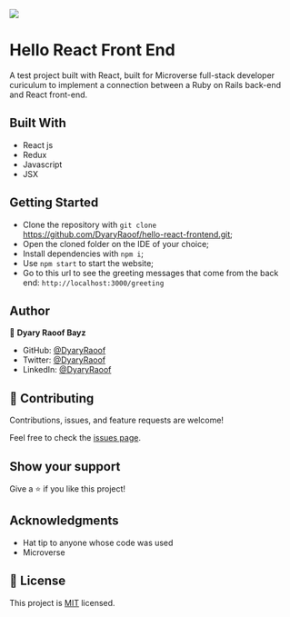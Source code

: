 ![](https://img.shields.io/badge/Microverse-blueviolet)

# Hello React Front End

A test project built with React, built for Microverse full-stack developer curiculum to implement a connection between a Ruby on Rails back-end and React front-end.

## Built With

- React js
- Redux
- Javascript
- JSX

## Getting Started

- Clone the repository with `git clone` https://github.com/DyaryRaoof/hello-react-frontend.git;
- Open the cloned folder on the IDE of your choice;
- Install dependencies with `npm i`;
- Use `npm start` to start the website;
- Go to this url to see the greeting messages that come from the back end: `http://localhost:3000/greeting`

## Author

👤 **Dyary Raoof Bayz**

- GitHub: [@DyaryRaoof](https://github.com/DyaryRaoof)
- Twitter: [@DyaryRaoof](https://twitter.com/DyaryRaoof)
- LinkedIn: [@DyaryRaoof](https://linkedin.com/in/DyaryRaoof)

## 🤝 Contributing

Contributions, issues, and feature requests are welcome!

Feel free to check the [issues page](../../issues/).

## Show your support

Give a ⭐️ if you like this project!

## Acknowledgments

- Hat tip to anyone whose code was used
- Microverse

## 📝 License

This project is [MIT](./MIT.md) licensed.
